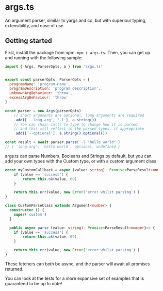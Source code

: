 # args.ts

An argument parser, similar to yargs and co, but with superiour typing, extensibility, and ease of use.

## Getting started

First, install the package from npm: `npm i args.ts`.
Then, you can get up and running with the following sample:
```js
import { Args, ParserOpts, a } from 'args.ts'


export const parserOpts: ParserOpts = {
  programName: 'program-name',
  programDescription: 'program description',
  unknownArgBehaviour: 'throw',
  excessArgBehaviour: 'throw'
}

const parser = new Args(parserOpts)
    // Short arguments are optional, long arguments are required
    .add(['--long-arg', '-l'], a.string())
    // You can chain calls to type to change how it is parsed
    // and this will reflect in the parsed types, if appropriate
    .add(['--optional'], a.string().optional()) 

const result = await parser.parse('-l "hello world"') 
// { 'long-arg': 'hello world', optional: undefined }
```

args.ts can parse Numbers, Booleans and Strings by default, but you can add your own types with the Custom type, or with a custom argument class:
```ts
const myCustomCallback = async (value: string): Promise<ParseResult<number>> => {
    if (value == 'success') {
        return this.ok(value, 69)
    }

    return this.err(value, new Error('error whilst parsing') )
}
```
```ts
class CustomParseClass extends Argument<number> {
  constructor () {
    super('custom')
  }

  public async parse (value: string): Promise<ParseResult<number}>> {
    if (value == 'success') {
        return this.ok(value, 69)
    }

    return this.err(value, new Error('error whilst parsing') )
}
```
These fetchers can both be async, and the parser will await all promises returned.

You can look at the tests for a more expansive set of examples that is guaranteed to be up to date!